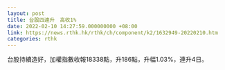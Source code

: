 ```yaml
---
layout: post
title: 台股四連升　高收1%
date: 2022-02-10 14:27:59.000000000 +08:00
link: https://news.rthk.hk/rthk/ch/component/k2/1632949-20220210.htm
categories: rthk
---
```


台股持續造好，加權指數收報18338點，升186點，升幅1.03%，連升4日。
